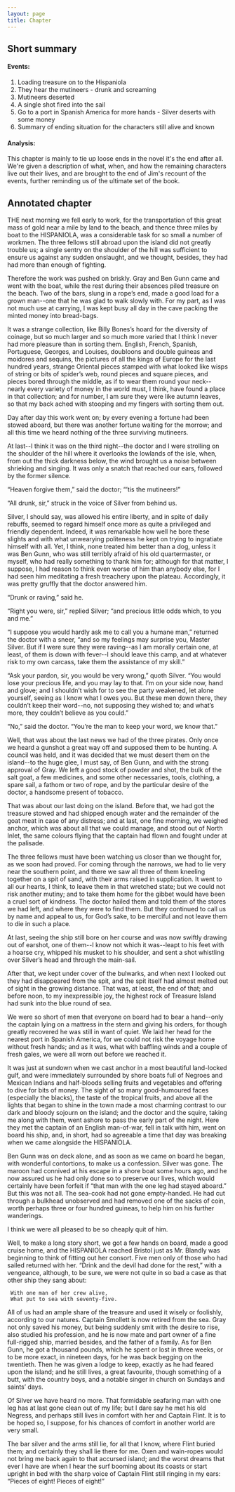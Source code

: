 ```yaml
---
layout: page
title: Chapter
---
```

## Short summary  
#### Events:  
1. Loading treasure on to the Hispaniola
2. They hear the mutineers - drunk and screaming
3. Mutineers deserted
4. A single shot fired into the sail
5. Go to a port in Spanish America for more hands - Silver deserts with some money
6. Summary of ending situation for the characters still alive and known  

#### Analysis:  
This chapter is mainly to tie up loose ends in the novel  it's the end after all. We're given a description of what, when, and how the remaining characters live out their lives, and are brought to the end of Jim's recount of the events, further reminding us of the ultimate set of the book.
## Annotated chapter  
THE next morning we fell early to work, for the transportation of this
great mass of gold near a mile by land to the beach, and thence three
miles by boat to the HISPANIOLA, was a considerable task for so small
a number of workmen. The three fellows still abroad upon the island did
not greatly trouble us; a single sentry on the shoulder of the hill was
sufficient to ensure us against any sudden onslaught, and we thought,
besides, they had had more than enough of fighting.

Therefore the work was pushed on briskly. Gray and Ben Gunn came and
went with the boat, while the rest during their absences piled treasure
on the beach. Two of the bars, slung in a rope’s end, made a good load
for a grown man--one that he was glad to walk slowly with. For my part,
as I was not much use at carrying, I was kept busy all day in the cave
packing the minted money into bread-bags.

It was a strange collection, like Billy Bones’s hoard for the diversity
of coinage, but so much larger and so much more varied that I think I
never had more pleasure than in sorting them. English, French, Spanish,
Portuguese, Georges, and Louises, doubloons and double guineas and
moidores and sequins, the pictures of all the kings of Europe for the
last hundred years, strange Oriental pieces stamped with what looked
like wisps of string or bits of spider’s web, round pieces and square
pieces, and pieces bored through the middle, as if to wear them round
your neck--nearly every variety of money in the world must, I think,
have found a place in that collection; and for number, I am sure they
were like autumn leaves, so that my back ached with stooping and my
fingers with sorting them out.

Day after day this work went on; by every evening a fortune had been
stowed aboard, but there was another fortune waiting for the morrow; and
all this time we heard nothing of the three surviving mutineers.

At last--I think it was on the third night--the doctor and I were
strolling on the shoulder of the hill where it overlooks the lowlands of
the isle, when, from out the thick darkness below, the wind brought us
a noise between shrieking and singing. It was only a snatch that reached
our ears, followed by the former silence.

“Heaven forgive them,” said the doctor; “’tis the mutineers!”

“All drunk, sir,” struck in the voice of Silver from behind us.

Silver, I should say, was allowed his entire liberty, and in spite of
daily rebuffs, seemed to regard himself once more as quite a privileged
and friendly dependent. Indeed, it was remarkable how well he bore
these slights and with what unwearying politeness he kept on trying to
ingratiate himself with all. Yet, I think, none treated him better than
a dog, unless it was Ben Gunn, who was still terribly afraid of his old
quartermaster, or myself, who had really something to thank him for;
although for that matter, I suppose, I had reason to think even worse of
him than anybody else, for I had seen him meditating a fresh treachery
upon the plateau. Accordingly, it was pretty gruffly that the doctor
answered him.

“Drunk or raving,” said he.

“Right you were, sir,” replied Silver; “and precious little odds which,
to you and me.”

“I suppose you would hardly ask me to call you a humane man,” returned
the doctor with a sneer, “and so my feelings may surprise you, Master
Silver. But if I were sure they were raving--as I am morally certain
one, at least, of them is down with fever--I should leave this camp,
and at whatever risk to my own carcass, take them the assistance of my
skill.”

“Ask your pardon, sir, you would be very wrong,” quoth Silver. “You
would lose your precious life, and you may lay to that. I’m on your side
now, hand and glove; and I shouldn’t wish for to see the party weakened,
let alone yourself, seeing as I know what I owes you. But these men down
there, they couldn’t keep their word--no, not supposing they wished to;
and what’s more, they couldn’t believe as you could.”

“No,” said the doctor. “You’re the man to keep your word, we know that.”

Well, that was about the last news we had of the three pirates. Only
once we heard a gunshot a great way off and supposed them to be hunting.
A council was held, and it was decided that we must desert them on the
island--to the huge glee, I must say, of Ben Gunn, and with the strong
approval of Gray. We left a good stock of powder and shot, the bulk
of the salt goat, a few medicines, and some other necessaries, tools,
clothing, a spare sail, a fathom or two of rope, and by the particular
desire of the doctor, a handsome present of tobacco.

That was about our last doing on the island. Before that, we had got the
treasure stowed and had shipped enough water and the remainder of the
goat meat in case of any distress; and at last, one fine morning, we
weighed anchor, which was about all that we could manage, and stood out
of North Inlet, the same colours flying that the captain had flown and
fought under at the palisade.

The three fellows must have been watching us closer than we thought for,
as we soon had proved. For coming through the narrows, we had to
lie very near the southern point, and there we saw all three of
them kneeling together on a spit of sand, with their arms raised in
supplication. It went to all our hearts, I think, to leave them in that
wretched state; but we could not risk another mutiny; and to take them
home for the gibbet would have been a cruel sort of kindness. The doctor
hailed them and told them of the stores we had left, and where they were
to find them. But they continued to call us by name and appeal to us,
for God’s sake, to be merciful and not leave them to die in such a
place.

At last, seeing the ship still bore on her course and was now swiftly
drawing out of earshot, one of them--I know not which it was--leapt to
his feet with a hoarse cry, whipped his musket to his shoulder, and sent
a shot whistling over Silver’s head and through the main-sail.

After that, we kept under cover of the bulwarks, and when next I looked
out they had disappeared from the spit, and the spit itself had almost
melted out of sight in the growing distance. That was, at least, the end
of that; and before noon, to my inexpressible joy, the highest rock of
Treasure Island had sunk into the blue round of sea.

We were so short of men that everyone on board had to bear a hand--only
the captain lying on a mattress in the stern and giving his orders, for
though greatly recovered he was still in want of quiet. We laid her
head for the nearest port in Spanish America, for we could not risk the
voyage home without fresh hands; and as it was, what with baffling winds
and a couple of fresh gales, we were all worn out before we reached it.

It was just at sundown when we cast anchor in a most beautiful
land-locked gulf, and were immediately surrounded by shore boats full
of Negroes and Mexican Indians and half-bloods selling fruits and
vegetables and offering to dive for bits of money. The sight of so many
good-humoured faces (especially the blacks), the taste of the tropical
fruits, and above all the lights that began to shine in the town made a
most charming contrast to our dark and bloody sojourn on the island;
and the doctor and the squire, taking me along with them, went ashore
to pass the early part of the night. Here they met the captain of an
English man-of-war, fell in talk with him, went on board his ship, and,
in short, had so agreeable a time that day was breaking when we came
alongside the HISPANIOLA.

Ben Gunn was on deck alone, and as soon as we came on board he began,
with wonderful contortions, to make us a confession. Silver was gone.
The maroon had connived at his escape in a shore boat some hours ago,
and he now assured us he had only done so to preserve our lives, which
would certainly have been forfeit if “that man with the one leg
had stayed aboard.” But this was not all. The sea-cook had not gone
empty-handed. He had cut through a bulkhead unobserved and had removed
one of the sacks of coin, worth perhaps three or four hundred guineas,
to help him on his further wanderings.

I think we were all pleased to be so cheaply quit of him.

Well, to make a long story short, we got a few hands on board, made a
good cruise home, and the HISPANIOLA reached Bristol just as Mr. Blandly
was beginning to think of fitting out her consort. Five men only of
those who had sailed returned with her. “Drink and the devil had done
for the rest,” with a vengeance, although, to be sure, we were not quite
in so bad a case as that other ship they sang about:

     With one man of her crew alive,
     What put to sea with seventy-five.

All of us had an ample share of the treasure and used it wisely or
foolishly, according to our natures. Captain Smollett is now retired
from the sea. Gray not only saved his money, but being suddenly smit
with the desire to rise, also studied his profession, and he is now
mate and part owner of a fine full-rigged ship, married besides, and the
father of a family. As for Ben Gunn, he got a thousand pounds, which he
spent or lost in three weeks, or to be more exact, in nineteen days, for
he was back begging on the twentieth. Then he was given a lodge to keep,
exactly as he had feared upon the island; and he still lives, a great
favourite, though something of a butt, with the country boys, and a
notable singer in church on Sundays and saints’ days.

Of Silver we have heard no more. That formidable seafaring man with one
leg has at last gone clean out of my life; but I dare say he met his old
Negress, and perhaps still lives in comfort with her and Captain Flint.
It is to be hoped so, I suppose, for his chances of comfort in another
world are very small.

The bar silver and the arms still lie, for all that I know, where
Flint buried them; and certainly they shall lie there for me. Oxen and
wain-ropes would not bring me back again to that accursed island; and
the worst dreams that ever I have are when I hear the surf booming about
its coasts or start upright in bed with the sharp voice of Captain Flint
still ringing in my ears: “Pieces of eight! Pieces of eight!”
